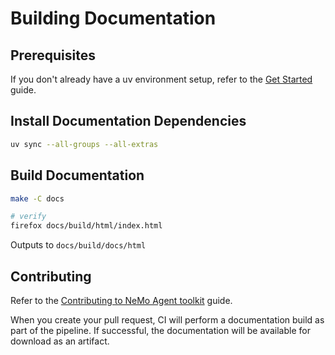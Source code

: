 <!--
 SPDX-FileCopyrightText: Copyright (c) 2021-2025, NVIDIA CORPORATION & AFFILIATES. All rights reserved.
 SPDX-License-Identifier: Apache-2.0

 Licensed under the Apache License, Version 2.0 (the "License");
 you may not use this file except in compliance with the License.
 You may obtain a copy of the License at

 http://www.apache.org/licenses/LICENSE-2.0

 Unless required by applicable law or agreed to in writing, software
 distributed under the License is distributed on an "AS IS" BASIS,
 WITHOUT WARRANTIES OR CONDITIONS OF ANY KIND, either express or implied.
 See the License for the specific language governing permissions and
 limitations under the License.
-->

# Building Documentation

## Prerequisites
If you don't already have a uv environment setup, refer to the [Get Started](./source/quick-start/installing.md) guide.

## Install Documentation Dependencies
```bash
uv sync --all-groups --all-extras
```

## Build Documentation
```bash
make -C docs

# verify
firefox docs/build/html/index.html
```
<!-- path-check-skip-next-line -->
Outputs to `docs/build/docs/html`

## Contributing
Refer to the [Contributing to NeMo Agent toolkit](./source/resources/contributing.md) guide.

When you create your pull request, CI will perform a documentation build as part of the pipeline. If successful, the documentation will be available for download as an artifact.

